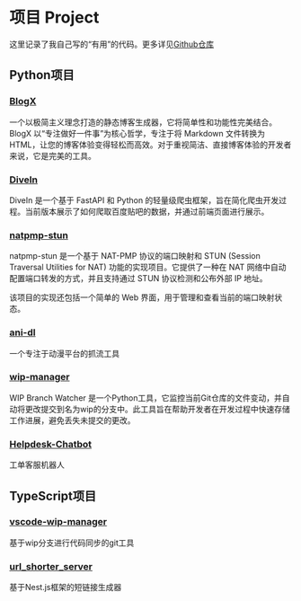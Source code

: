 # 项目 Project

这里记录了我自己写的“有用”的代码。更多详见[Github仓库](https://github.com/faithleysath?tab=repositories)

## Python项目

### [BlogX](https://github.com/faithleysath/BlogX)

一个以极简主义理念打造的静态博客生成器，它将简单性和功能性完美结合。BlogX 以“专注做好一件事”为核心哲学，专注于将 Markdown 文件转换为 HTML，让您的博客体验变得轻松而高效。对于重视简洁、直接博客体验的开发者来说，它是完美的工具。

### [DiveIn](https://github.com/faithleysath/DiveIn)

DiveIn 是一个基于 FastAPI 和 Python 的轻量级爬虫框架，旨在简化爬虫开发过程。当前版本展示了如何爬取百度贴吧的数据，并通过前端页面进行展示。

### [natpmp-stun](https://github.com/faithleysath/natpmp-stun)

natpmp-stun 是一个基于 NAT-PMP 协议的端口映射和 STUN (Session Traversal Utilities for NAT) 功能的实现项目。它提供了一种在 NAT 网络中自动配置端口转发的方式，并且支持通过 STUN 协议检测和公布外部 IP 地址。

该项目的实现还包括一个简单的 Web 界面，用于管理和查看当前的端口映射状态。

### [ani-dl](https://github.com/faithleysath/ani-dl)

一个专注于动漫平台的抓流工具

### [wip-manager](https://github.com/faithleysath/wip-manager)

WIP Branch Watcher 是一个Python工具，它监控当前Git仓库的文件变动，并自动将更改提交到名为wip的分支中。此工具旨在帮助开发者在开发过程中快速存储工作进展，避免丢失未提交的更改。

### [Helpdesk-Chatbot](https://github.com/nuist-engineer-lion/Helpdesk-Chatbot)

工单客服机器人

## TypeScript项目

### [vscode-wip-manager](https://marketplace.visualstudio.com/items?itemName=faithleysath.wip-manager)

基于wip分支进行代码同步的git工具

### [url_shorter_server](https://github.com/faithleysath/url_shorter_server)

基于Nest.js框架的短链接生成器